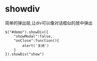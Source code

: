 showdiv
=======

简单的弹出层,让div可以像对话框似的居中弹出

	$("#demo").showDiv({
		"showModal":false,
		"onClose":function(){
			alert('关闭')
		}
	}).showDiv("show")
